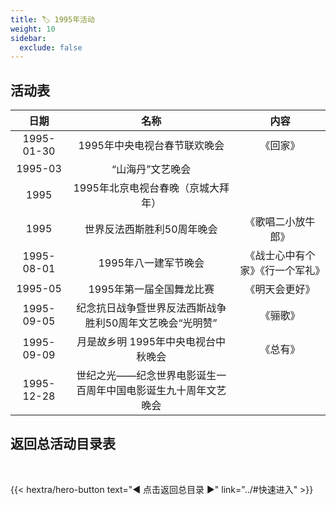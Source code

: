 ```yaml
---
title: 🏷️ 1995年活动
weight: 10
sidebar:
  exclude: false
---
```


## 活动表

|日期|名称|内容|
|:-----:|:-----:|:-----:|
|1995-01-30|1995年中央电视台春节联欢晚会|《回家》|
|1995-03|“山海丹”文艺晚会||
|1995|1995年北京电视台春晚（京城大拜年）||
|1995|世界反法西斯胜利50周年晚会|《歌唱二小放牛郎》|
|1995-08-01|1995年八一建军节晚会|《战士心中有个家》《行一个军礼》|
|1995-05|1995年第一届全国舞龙比赛|《明天会更好》|
|1995-09-05|纪念抗日战争暨世界反法西斯战争胜利50周年文艺晚会“光明赞”|《骊歌》|
|1995-09-09|月是故乡明 1995年中央电视台中秋晚会|《总有》|
|1995-12-28|世纪之光——纪念世界电影诞生一百周年中国电影诞生九十周年文艺晚会||




## 返回总活动目录表

<br>

{{< hextra/hero-button text="◀ 点击返回总目录 ▶" link="../#快速进入" >}}